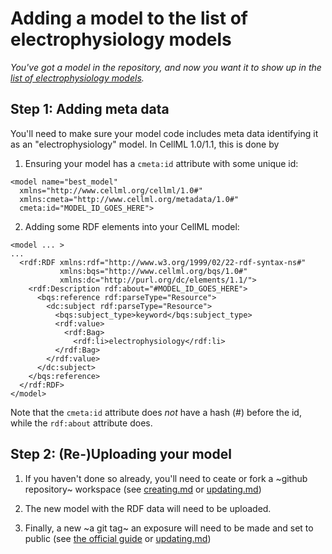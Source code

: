 # Adding a model to the list of electrophysiology models

_You've got a model in the repository, and now you want it to show up in the [list of electrophysiology models](https://models.physiomeproject.org/electrophysiology)._

## Step 1: Adding meta data

You'll need to make sure your model code includes meta data identifying it as an "electrophysiology" model.
In CellML 1.0/1.1, this is done by

1. Ensuring your model has a `cmeta:id` attribute with some unique id:

```
<model name="best_model" 
  xmlns="http://www.cellml.org/cellml/1.0#"
  xmlns:cmeta="http://www.cellml.org/metadata/1.0#"
  cmeta:id="MODEL_ID_GOES_HERE">
```

2. Adding some RDF elements into your CellML model:

```
<model ... >
...
  <rdf:RDF xmlns:rdf="http://www.w3.org/1999/02/22-rdf-syntax-ns#" 
           xmlns:bqs="http://www.cellml.org/bqs/1.0#" 
           xmlns:dc="http://purl.org/dc/elements/1.1/">
    <rdf:Description rdf:about="#MODEL_ID_GOES_HERE">
      <bqs:reference rdf:parseType="Resource">
        <dc:subject rdf:parseType="Resource">
          <bqs:subject_type>keyword</bqs:subject_type>
          <rdf:value>
            <rdf:Bag>
              <rdf:li>electrophysiology</rdf:li>
          </rdf:Bag>
        </rdf:value>
      </dc:subject>
    </bqs:reference>
  </rdf:RDF>
</model>
```

Note that the `cmeta:id` attribute does _not_ have a hash (#) before the id, while the `rdf:about` attribute does.

## Step 2: (Re-)Uploading your model

1. If you haven't done so already, you'll need to ceate or fork a ~github repository~ workspace (see [creating.md](./creating.md) or [updating.md](./updating.md))

2. The new model with the RDF data will need to be uploaded.

3. Finally, a new ~a git tag~ an exposure will need to be made and set to public (see [the official guide](https://aucklandphysiomerepository.readthedocs.io/en/latest/quickstart.html) or [updating.md](./updating.md))

